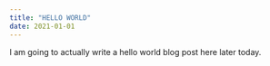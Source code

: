```yaml
---
title: "HELLO WORLD"
date: 2021-01-01
---
```


I am going to actually write a hello world blog post here later today.
